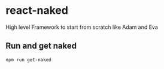 # react-naked
High level Framework to start from scratch like Adam and Eva

## Run and get naked
```shell
npm run get-naked
```

